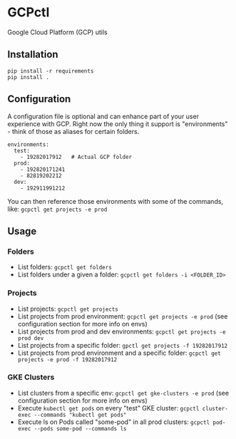 # GCPctl

Google Cloud Platform (GCP) utils

## Installation

```
pip install -r requirements
pip install .
```

## Configuration

A configuration file is optional and can enhance part of your user experience with GCP.
Right now the only thing it support is "environments" - think of those as aliases for certain folders.

```
environments:
  test:
    - 19282017912   # Actual GCP folder
  prod:
    - 192820171241
    - 82819202212
  dev:
    - 192911991212
```

You can then reference those environments with some of the commands, like: `gcpctl get projects -e prod`

## Usage

### Folders

* List folders: `gcpctl get folders`
* List folders under a given a folder: `gcpctl get folders -i <FOLDER_ID>`

### Projects

* List projects: `gcpctl get projects`
* List projects from prod environment: `gcpctl get projects -e prod` (see configuration section for more info on envs)
* List projects from prod and dev environments: `gcpctl get projects -e prod dev`
* List projects from a specific folder: `gpctl get projects -f 19282017912`
* List projects from prod environment and a specific folder: `gcpctl get projects -e prod -f 19282017912`

### GKE Clusters

* List clusters from a specific env: `gcpctl get gke-clusters -e prod` (see configuration section for more info on envs)
* Execute `kubectl get pods` on every "test" GKE cluster: `gcpctl cluster-exec --commands "kubectl get pods"`
* Execute ls on Pods called "some-pod" in all prod clusters: `gcpctl pod-exec --pods some-pod --commands ls`
